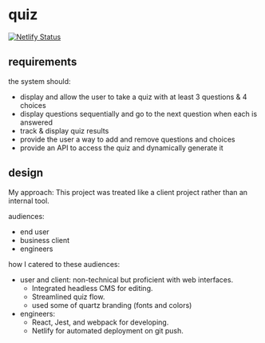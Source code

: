 # quiz

[![Netlify Status](https://api.netlify.com/api/v1/badges/8915e506-ec17-42f1-8e9a-d01514675ee1/deploy-status)](https://app.netlify.com/sites/q-quiz/deploys)

## requirements

the system should:

- display and allow the user to take a quiz with at least 3 questions & 4 choices
- display questions sequentially and go to the next question when each is answered
- track & display quiz results
- provide the user a way to add and remove questions and choices
- provide an API to access the quiz and dynamically generate it

## design

My approach: This project was treated like a client project rather than an internal tool.

audiences:

- end user
- business client
- engineers

how I catered to these audiences:

- user and client: non-technical but proficient with web interfaces.
  - Integrated headless CMS for editing.
  - Streamlined quiz flow.
  - used some of quartz branding (fonts and colors)
- engineers:
  - React, Jest, and webpack for developing.
  - Netlify for automated deployment on git push.

